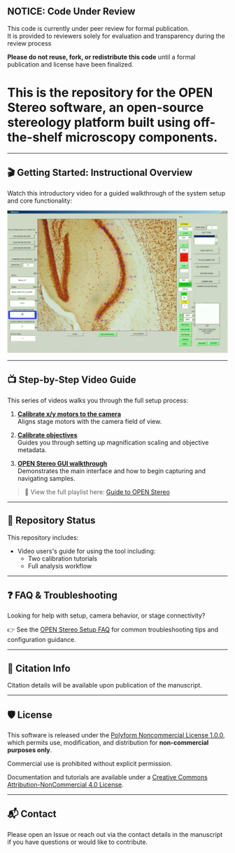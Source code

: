 ## NOTICE: Code Under Review

This code is currently under peer review for formal publication.  
It is provided to reviewers solely for evaluation and transparency during the review process  

**Please do not reuse, fork, or redistribute this code** until a formal publication and license have been finalized.

# This is the repository for the **OPEN Stereo** software, an open-source stereology platform built using off-the-shelf microscopy components.

---

## 🎬 Getting Started: Instructional Overview

Watch this introductory video for a guided walkthrough of the system setup and core functionality:

[![OPEN Stereo Overview](https://raw.githubusercontent.com/OPEN-stereology/OPEN-stereology_manuscript/main/open-stereo.png)](https://youtu.be/MiMwLjrcVZg)

---

## 📺 Step-by-Step Video Guide

This series of videos walks you through the full setup process:

1. **[Calibrate x/y motors to the camera](https://youtu.be/Im1J6ncMR54)**  
   Aligns stage motors with the camera field of view.

2. **[Calibrate objectives](https://youtu.be/inL9R_Aruuc)**  
   Guides you through setting up magnification scaling and objective metadata.

3. **[OPEN Stereo GUI walkthrough](https://youtu.be/MiMwLjrcVZg)**  
   Demonstrates the main interface and how to begin capturing and navigating samples.

> 📂 View the full playlist here: [Guide to OPEN Stereo](https://www.youtube.com/playlist?list=PLYekxRnXol_rTfciUQ6VMen61FR17a0-N)

---

## 🚧 Repository Status

This repository includes:

- Video users's guide for using the tool including:
   - Two calibration tutorials 
   - Full analysis workflow

---

## ❓ FAQ & Troubleshooting

Looking for help with setup, camera behavior, or stage connectivity?

👉 See the [OPEN Stereo Setup FAQ](FAQ.md) for common troubleshooting tips and configuration guidance.

---

## 🧠 Citation Info

Citation details will be available upon publication of the manuscript.

---

## 🛡️ License

This software is released under the [Polyform Noncommercial License 1.0.0](https://polyformproject.org/licenses/noncommercial/1.0.0/), which permits use, modification, and distribution for **non-commercial purposes only**.

Commercial use is prohibited without explicit permission.

Documentation and tutorials are available under a [Creative Commons Attribution-NonCommercial 4.0 License](https://creativecommons.org/licenses/by-nc/4.0/).

---
## 📬 Contact




Please open an Issue or reach out via the contact details in the manuscript if you have questions or would like to contribute.
